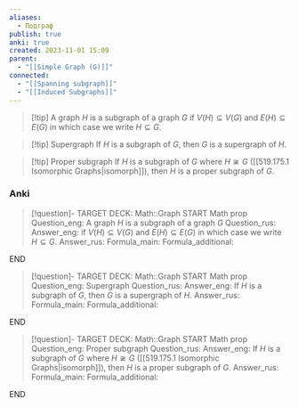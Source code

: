 ```yaml
---
aliases:
  - Подграф
publish: true
anki: true
created: 2023-11-01 15:09
parent:
  - "[[Simple Graph (G)]]"
connected:
  - "[[Spanning subgraph]]"
  - "[[Induced Subgraphs]]"
---
```


> [!tip] A graph $H$ is a subgraph of a graph $G$
if $V(H)⊆V(G)$ and $E(H)⊆E(G)$
in which case we write $H ⊆ G$.

> [!tip] Supergraph
If $H$ is a subgraph of $G$, then $G$ is a supergraph of $H$.

> [!tip] Proper subgraph
If $H$ is a subgraph of $G$ where $H\not\cong G$ ([[519.175.1 Isomorphic Graphs|isomorph]]), then $H$ is a proper subgraph of $G$.

### Anki
> [!question]-
TARGET DECK: Math::Graph
START
Math prop
Question_eng: A graph $H$ is a subgraph of a graph $G$
Question_rus: 
Answer_eng: if $V(H)⊆V(G)$ and $E(H)⊆E(G)$
in which case we write $H ⊆ G$.
Answer_rus: 
Formula_main: 
Formula_additional:
<!--ID: 1699165738437-->
END

> [!question]-
TARGET DECK: Math::Graph
START
Math prop
Question_eng: Supergraph
Question_rus: 
Answer_eng: If $H$ is a subgraph of $G$, then $G$ is a supergraph of $H$.
Answer_rus: 
Formula_main: 
Formula_additional:
<!--ID: 1699165738456-->
END

> [!question]-
TARGET DECK: Math::Graph
START
Math prop
Question_eng: Proper subgraph
Question_rus: 
Answer_eng: If $H$ is a subgraph of $G$ where $H\not\cong G$ ([[519.175.1 Isomorphic Graphs|isomorph]]), then $H$ is a proper subgraph of $G$.
Answer_rus: 
Formula_main: 
Formula_additional:
<!--ID: 1699165738466-->
END






